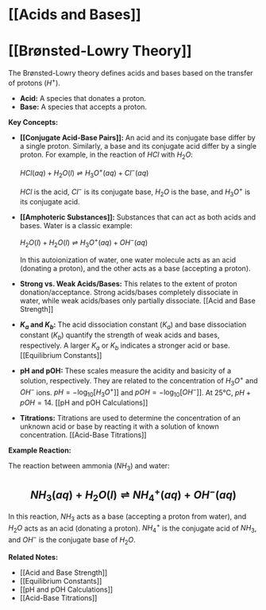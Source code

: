 # [[Acids and Bases]]
# [[Brønsted-Lowry Theory]]

The Brønsted-Lowry theory defines acids and bases based on the transfer of protons ($H^+$).

* **Acid:** A species that donates a proton.
* **Base:** A species that accepts a proton.

**Key Concepts:**

* **[[Conjugate Acid-Base Pairs]]:**  An acid and its conjugate base differ by a single proton.  Similarly, a base and its conjugate acid differ by a single proton.  For example, in the reaction of $HCl$ with $H_2O$:

   $HCl(aq) + H_2O(l) \rightleftharpoons H_3O^+(aq) + Cl^-(aq)$

   $HCl$ is the acid, $Cl^-$ is its conjugate base, $H_2O$ is the base, and $H_3O^+$ is its conjugate acid.

* **[[Amphoteric Substances]]:**  Substances that can act as both acids and bases.  Water is a classic example:

   $H_2O(l) + H_2O(l) \rightleftharpoons H_3O^+(aq) + OH^-(aq)$

   In this autoionization of water, one water molecule acts as an acid (donating a proton), and the other acts as a base (accepting a proton).

* **Strong vs. Weak Acids/Bases:** This relates to the extent of proton donation/acceptance. Strong acids/bases completely dissociate in water, while weak acids/bases only partially dissociate.  [[Acid and Base Strength]]

* **$K_a$ and $K_b$:** The acid dissociation constant ($K_a$) and base dissociation constant ($K_b$) quantify the strength of weak acids and bases, respectively.  A larger $K_a$ or $K_b$ indicates a stronger acid or base. [[Equilibrium Constants]]

* **pH and pOH:**  These scales measure the acidity and basicity of a solution, respectively. They are related to the concentration of $H_3O^+$ and $OH^-$ ions.  $pH = -\log_{10}[H_3O^+]]$ and $pOH = -\log_{10}[OH^-]]$. At 25°C, $pH + pOH = 14$. [[pH and pOH Calculations]]

* **Titrations:**  Titrations are used to determine the concentration of an unknown acid or base by reacting it with a solution of known concentration. [[Acid-Base Titrations]]


**Example Reaction:**

The reaction between ammonia ($NH_3$) and water:

## $$NH_3(aq) + H_2O(l) \rightleftharpoons NH_4^+(aq) + OH^-(aq)$$

In this reaction, $NH_3$ acts as a base (accepting a proton from water), and $H_2O$ acts as an acid (donating a proton). $NH_4^+$ is the conjugate acid of $NH_3$, and $OH^-$ is the conjugate base of $H_2O$.


**Related Notes:**

* [[Acid and Base Strength]]
* [[Equilibrium Constants]]
* [[pH and pOH Calculations]]
* [[Acid-Base Titrations]]

